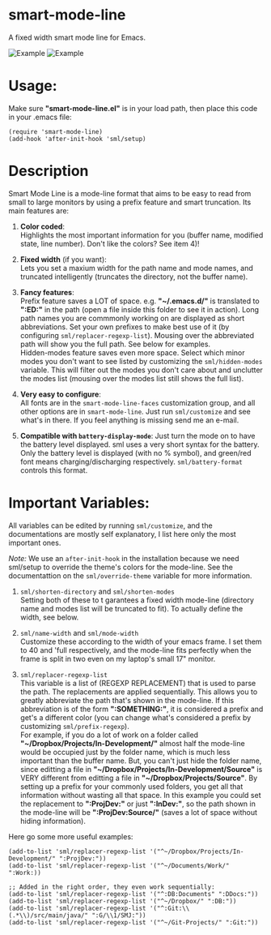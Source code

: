 smart-mode-line
===============

A fixed width smart mode line for Emacs.

![Example](http://bruce-connor.github.com/control-pianobar/sml/screenshot.png)
![Example](http://bruce-connor.github.com/control-pianobar/sml/sml-small.png)

Usage:
===
Make sure **"smart-mode-line.el"** is in your load path, then place
this code in your .emacs file:

	(require 'smart-mode-line)
    (add-hook 'after-init-hook 'sml/setup)

Description
===
Smart Mode Line is a mode-line format that aims to be easy to
read from small to large monitors by using a prefix feature and
smart truncation. Its main features are:

 1. **Color coded**:  
    Highlights the most important information for you
    (buffer name, modified state, line number). Don't
    like the colors? See item 4)!

 2. **Fixed width** (if you want):  
    Lets you set a maxium width for the path name and mode
    names, and truncated intelligently (truncates the
    directory, not the buffer name).

 3. **Fancy features**:  
    Prefix feature saves a LOT of space. e.g. **"~/.emacs.d/"**
    is translated to **":ED:"** in the path (open a file inside
    this folder to see it in action). Long path names you
    are commmonly working on are displayed as short
    abbreviations. Set your own prefixes to make best use
    of it (by configuring `sml/replacer-regexp-list`). Mousing
    over the abbreviated path will show you the full
    path. See below for examples.  	
    Hidden-modes feature saves even more space. Select
    which minor modes you don't want to see listed by
    customizing the `sml/hidden-modes` variable. This will
    filter out the modes you don't care about and unclutter
    the modes list (mousing over the modes list still shows
    the full list).

 4. **Very easy to configure**:  
    All fonts are in the `smart-mode-line-faces`
    customization group, and all other options are in
    `smart-mode-line`. Just run `sml/customize` and see
    what's in there. If you feel anything is missing send me
    an e-mail.
	
 5. **Compatible with `battery-display-mode`**:
	Just turn the mode on to have the battery level
	displayed. sml uses a very short syntax for the
	battery. Only the battery level is displayed (with no %
	symbol), and green/red font means charging/discharging
	respectively. `sml/battery-format` controls this format.

Important Variables:
===
All variables can be edited by running `sml/customize`, and the
documentations are mostly self explanatory, I list here only the
most important ones.

*Note:* We use an `after-init-hook` in the installation because we
need sml/setup to override the theme's colors for the mode-line. See
the documentattion on the `sml/override-theme` variable for more
information.

 1. `sml/shorten-directory` and `sml/shorten-modes`  
  Setting both of these to t garantees a fixed width mode-line
  (directory name and modes list will be truncated to fit). To
  actually define the width, see below.
  
 2. `sml/name-width` and `sml/mode-width`  
  Customize these according to the width of your emacs
  frame. I set them to 40 and 'full respectively, and the
  mode-line fits perfectly when the frame is split in two even
  on my laptop's small 17" monitor.
  
 3. `sml/replacer-regexp-list`  
  This variable is a list of (REGEXP REPLACEMENT) that is used
  to parse the path. The replacements are applied
  sequentially. This allows you to greatly abbreviate the path
  that's shown in the mode-line. If this abbreviation is of
  the form **":SOMETHING:"**, it is considered a prefix and get's
  a different color (you can change what's considered a prefix
  by customizing `sml/prefix-regexp`).  
  For example, if you do a lot of work on a folder called
  **"~/Dropbox/Projects/In-Development/"** almost half the
  mode-line would be occupied just by the folder name, which
  is much less important than the buffer name. But, you can't
  just hide the folder name, since editting a file in
  **"~/Dropbox/Projects/In-Development/Source"** is VERY different
  from editting a file in **"~/Dropbox/Projects/Source"**. By
  setting up a prefix for your commonly used folders, you get
  all that information without wasting all that space. In this
  example you could set the replacement to **":ProjDev:"** or just
  **":InDev:"**, so the path shown in the mode-line will be
  **":ProjDev:Source/"** (saves a lot of space without hiding
  information).  

Here go some more useful examples:

    (add-to-list 'sml/replacer-regexp-list '("^~/Dropbox/Projects/In-Development/" ":ProjDev:"))
    (add-to-list 'sml/replacer-regexp-list '("^~/Documents/Work/" ":Work:))
    
    ;; Added in the right order, they even work sequentially:
    (add-to-list 'sml/replacer-regexp-list '("^:DB:Documents" ":DDocs:"))
    (add-to-list 'sml/replacer-regexp-list '("^~/Dropbox/" ":DB:"))
    (add-to-list 'sml/replacer-regexp-list '("^:Git:\\(.*\\)/src/main/java/" ":G/\\1/SMJ:"))
    (add-to-list 'sml/replacer-regexp-list '("^~/Git-Projects/" ":Git:"))

